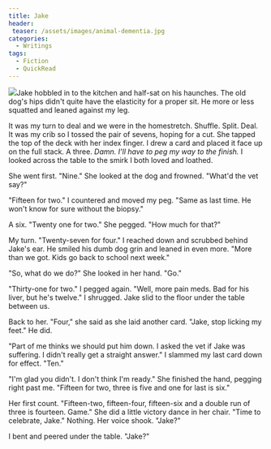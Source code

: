 ```yaml
---
title: Jake
header:
 teaser: /assets/images/animal-dementia.jpg
categories:
  - Writings
tags:
  - Fiction
  - QuickRead
---
```

<img src="https://douglangille.github.io/assets/images/animal-dementia.jpg">Jake hobbled in to the kitchen and half-sat on his haunches. The old dog's hips didn't quite have the elasticity for a proper sit. He more or less squatted and leaned against my leg.

It was my turn to deal and we were in the homestretch. Shuffle. Split. Deal. It was my crib so I tossed the pair of sevens, hoping for a cut. She tapped the top of the deck with her index finger. I drew a card and placed it face up on the full stack. A three. *Damn. I'll have to peg my way to the finish.* I looked across the table to the smirk I both loved and loathed.

She went first. "Nine." She looked at the dog and frowned. "What'd the vet say?"

"Fifteen for two." I countered and moved my peg. "Same as last time. He won't know for sure without the biopsy."

A six. "Twenty one for two." She pegged. "How much for that?"

My turn. "Twenty-seven for four." I reached down and scrubbed behind Jake's ear. He smiled his dumb dog grin and leaned in even more. "More than we got. Kids go back to school next week."

"So, what do we do?" She looked in her hand. "Go."

"Thirty-one for two." I pegged again. "Well, more pain meds. Bad for his liver, but he's twelve." I shrugged. Jake slid to the floor under the table between us.

Back to her. "Four," she said as she laid another card. "Jake, stop licking my feet." He did.

"Part of me thinks we should put him down. I asked the vet if Jake was suffering. I didn't really get a straight answer." I slammed my last card down for effect. "Ten."

"I'm glad you didn't. I don't think I'm ready." She finished the hand, pegging right past me. "Fifteen for two, three is five and one for last is six."

Her first count. "Fifteen-two, fifteen-four, fifteen-six and a double run of three is fourteen. Game." She did a little victory dance in her chair. "Time to celebrate, Jake." Nothing. Her voice shook. "Jake?"

I bent and peered under the table. "Jake?"